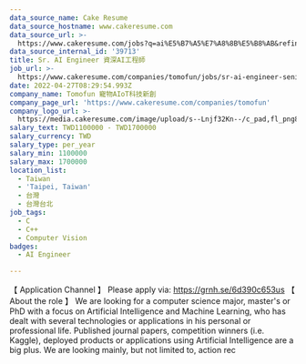 ```yaml
---
data_source_name: Cake Resume
data_source_hostname: www.cakeresume.com
data_source_url: >-
  https://www.cakeresume.com/jobs?q=ai%E5%B7%A5%E7%A8%8B%E5%B8%AB&refinementList%5Blang_[…]y_type%5D=per_year&range%5Bsalary_range%5D%5Bmin%5D=1000000
data_source_internal_id: '39713'
title: Sr. AI Engineer 資深AI工程師
job_url: >-
  https://www.cakeresume.com/companies/tomofun/jobs/sr-ai-engineer-senior-ai-engineer
date: 2022-04-27T08:29:54.993Z
company_name: Tomofun 寵物AIoT科技新創
company_page_url: 'https://www.cakeresume.com/companies/tomofun'
company_logo_url: >-
  https://media.cakeresume.com/image/upload/s--Lnjf32Kn--/c_pad,fl_png8,h_200,w_200/v1594890273/ztfrcn5jli33qaw9bpsz.png
salary_text: TWD1100000 - TWD1700000
salary_currency: TWD
salary_type: per_year
salary_min: 1100000
salary_max: 1700000
location_list:
  - Taiwan
  - 'Taipei, Taiwan'
  - 台灣
  - 台灣台北
job_tags:
  - C
  - C++
  - Computer Vision
badges:
  - AI Engineer

---
```


【 Application Channel 】 Please apply via: https://grnh.se/6d390c653us 【 About the role 】 We are looking for a computer science major, master's or PhD with a focus on Artificial Intelligence and Machine Learning, who has dealt with several technologies or applications in his personal or professional life. Published journal papers, competition winners (i.e. Kaggle), deployed products or applications using Artificial Intelligence are a big plus. We are looking mainly, but not limited to, action rec
